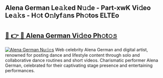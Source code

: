 ## Alena German Le𝚊𝚔ed N𝚞𝚍e - Part-xwK Vi𝚍eo Le𝚊𝚔s - H𝚘t O𝚗lyf𝚊ns Ph𝚘tos ELTEo

# <h2><a href="http://hf3ee9.feru.top/?c=Alena+German">🔗 👉 🔴 Alena German Vi𝚍𝚎o Ph𝚘t𝚘𝚜</a></h2>

[![Alena German Nu𝚍𝚎s](https://i.imgur.com/0TWrTi3.gif)](http://hf3ee9.feru.top/?c=Alena+German)
Web celebrity Alena German and digital artist, renowned for posting dance and lifestyle content through solo and collaborative dance routines and short videos. Charismatic performer Alena German, celebrated for their captivating stage presence and entertaining performances. 
